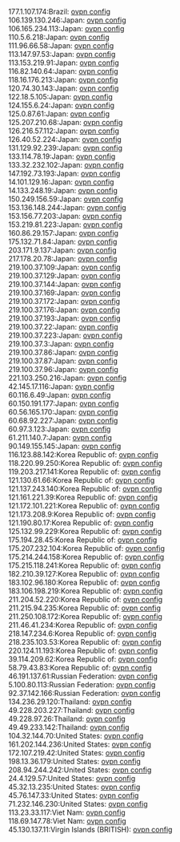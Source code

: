 177.1.107.174:Brazil: [ovpn config](vpn/177_1_107_174.ovpn)  
106.139.130.246:Japan: [ovpn config](vpn/106_139_130_246.ovpn)  
106.165.234.113:Japan: [ovpn config](vpn/106_165_234_113.ovpn)  
110.5.6.218:Japan: [ovpn config](vpn/110_5_6_218.ovpn)  
111.96.66.58:Japan: [ovpn config](vpn/111_96_66_58.ovpn)  
113.147.97.53:Japan: [ovpn config](vpn/113_147_97_53.ovpn)  
113.153.219.91:Japan: [ovpn config](vpn/113_153_219_91.ovpn)  
116.82.140.64:Japan: [ovpn config](vpn/116_82_140_64.ovpn)  
118.16.176.213:Japan: [ovpn config](vpn/118_16_176_213.ovpn)  
120.74.30.143:Japan: [ovpn config](vpn/120_74_30_143.ovpn)  
122.18.5.105:Japan: [ovpn config](vpn/122_18_5_105.ovpn)  
124.155.6.24:Japan: [ovpn config](vpn/124_155_6_24.ovpn)  
125.0.87.61:Japan: [ovpn config](vpn/125_0_87_61.ovpn)  
125.207.210.68:Japan: [ovpn config](vpn/125_207_210_68.ovpn)  
126.216.57.112:Japan: [ovpn config](vpn/126_216_57_112.ovpn)  
126.40.52.224:Japan: [ovpn config](vpn/126_40_52_224.ovpn)  
131.129.92.239:Japan: [ovpn config](vpn/131_129_92_239.ovpn)  
133.114.78.19:Japan: [ovpn config](vpn/133_114_78_19.ovpn)  
133.32.232.102:Japan: [ovpn config](vpn/133_32_232_102.ovpn)  
147.192.73.193:Japan: [ovpn config](vpn/147_192_73_193.ovpn)  
14.101.129.16:Japan: [ovpn config](vpn/14_101_129_16.ovpn)  
14.133.248.19:Japan: [ovpn config](vpn/14_133_248_19.ovpn)  
150.249.156.59:Japan: [ovpn config](vpn/150_249_156_59.ovpn)  
153.136.148.244:Japan: [ovpn config](vpn/153_136_148_244.ovpn)  
153.156.77.203:Japan: [ovpn config](vpn/153_156_77_203.ovpn)  
153.219.81.223:Japan: [ovpn config](vpn/153_219_81_223.ovpn)  
160.86.29.157:Japan: [ovpn config](vpn/160_86_29_157.ovpn)  
175.132.71.84:Japan: [ovpn config](vpn/175_132_71_84.ovpn)  
203.171.9.137:Japan: [ovpn config](vpn/203_171_9_137.ovpn)  
217.178.20.78:Japan: [ovpn config](vpn/217_178_20_78.ovpn)  
219.100.37.109:Japan: [ovpn config](vpn/219_100_37_109.ovpn)  
219.100.37.129:Japan: [ovpn config](vpn/219_100_37_129.ovpn)  
219.100.37.144:Japan: [ovpn config](vpn/219_100_37_144.ovpn)  
219.100.37.169:Japan: [ovpn config](vpn/219_100_37_169.ovpn)  
219.100.37.172:Japan: [ovpn config](vpn/219_100_37_172.ovpn)  
219.100.37.176:Japan: [ovpn config](vpn/219_100_37_176.ovpn)  
219.100.37.193:Japan: [ovpn config](vpn/219_100_37_193.ovpn)  
219.100.37.22:Japan: [ovpn config](vpn/219_100_37_22.ovpn)  
219.100.37.223:Japan: [ovpn config](vpn/219_100_37_223.ovpn)  
219.100.37.3:Japan: [ovpn config](vpn/219_100_37_3.ovpn)  
219.100.37.86:Japan: [ovpn config](vpn/219_100_37_86.ovpn)  
219.100.37.87:Japan: [ovpn config](vpn/219_100_37_87.ovpn)  
219.100.37.96:Japan: [ovpn config](vpn/219_100_37_96.ovpn)  
221.103.250.216:Japan: [ovpn config](vpn/221_103_250_216.ovpn)  
42.145.17.116:Japan: [ovpn config](vpn/42_145_17_116.ovpn)  
60.116.6.49:Japan: [ovpn config](vpn/60_116_6_49.ovpn)  
60.150.191.177:Japan: [ovpn config](vpn/60_150_191_177.ovpn)  
60.56.165.170:Japan: [ovpn config](vpn/60_56_165_170.ovpn)  
60.68.92.227:Japan: [ovpn config](vpn/60_68_92_227.ovpn)  
60.97.3.123:Japan: [ovpn config](vpn/60_97_3_123.ovpn)  
61.211.140.7:Japan: [ovpn config](vpn/61_211_140_7.ovpn)  
90.149.155.145:Japan: [ovpn config](vpn/90_149_155_145.ovpn)  
116.123.88.142:Korea Republic of: [ovpn config](vpn/116_123_88_142.ovpn)  
118.220.99.250:Korea Republic of: [ovpn config](vpn/118_220_99_250.ovpn)  
119.203.217.141:Korea Republic of: [ovpn config](vpn/119_203_217_141.ovpn)  
121.130.61.66:Korea Republic of: [ovpn config](vpn/121_130_61_66.ovpn)  
121.137.243.140:Korea Republic of: [ovpn config](vpn/121_137_243_140.ovpn)  
121.161.221.39:Korea Republic of: [ovpn config](vpn/121_161_221_39.ovpn)  
121.172.101.221:Korea Republic of: [ovpn config](vpn/121_172_101_221.ovpn)  
121.173.208.9:Korea Republic of: [ovpn config](vpn/121_173_208_9.ovpn)  
121.190.80.17:Korea Republic of: [ovpn config](vpn/121_190_80_17.ovpn)  
125.132.99.229:Korea Republic of: [ovpn config](vpn/125_132_99_229.ovpn)  
175.194.28.45:Korea Republic of: [ovpn config](vpn/175_194_28_45.ovpn)  
175.207.232.104:Korea Republic of: [ovpn config](vpn/175_207_232_104.ovpn)  
175.214.244.158:Korea Republic of: [ovpn config](vpn/175_214_244_158.ovpn)  
175.215.118.241:Korea Republic of: [ovpn config](vpn/175_215_118_241.ovpn)  
182.210.39.127:Korea Republic of: [ovpn config](vpn/182_210_39_127.ovpn)  
183.102.96.180:Korea Republic of: [ovpn config](vpn/183_102_96_180.ovpn)  
183.106.198.219:Korea Republic of: [ovpn config](vpn/183_106_198_219.ovpn)  
211.204.52.220:Korea Republic of: [ovpn config](vpn/211_204_52_220.ovpn)  
211.215.94.235:Korea Republic of: [ovpn config](vpn/211_215_94_235.ovpn)  
211.250.108.172:Korea Republic of: [ovpn config](vpn/211_250_108_172.ovpn)  
211.46.41.234:Korea Republic of: [ovpn config](vpn/211_46_41_234.ovpn)  
218.147.234.6:Korea Republic of: [ovpn config](vpn/218_147_234_6.ovpn)  
218.235.103.53:Korea Republic of: [ovpn config](vpn/218_235_103_53.ovpn)  
220.124.11.193:Korea Republic of: [ovpn config](vpn/220_124_11_193.ovpn)  
39.114.209.62:Korea Republic of: [ovpn config](vpn/39_114_209_62.ovpn)  
58.79.43.83:Korea Republic of: [ovpn config](vpn/58_79_43_83.ovpn)  
46.191.137.61:Russian Federation: [ovpn config](vpn/46_191_137_61.ovpn)  
5.100.80.113:Russian Federation: [ovpn config](vpn/5_100_80_113.ovpn)  
92.37.142.166:Russian Federation: [ovpn config](vpn/92_37_142_166.ovpn)  
134.236.29.120:Thailand: [ovpn config](vpn/134_236_29_120.ovpn)  
49.228.203.227:Thailand: [ovpn config](vpn/49_228_203_227.ovpn)  
49.228.97.26:Thailand: [ovpn config](vpn/49_228_97_26.ovpn)  
49.49.233.142:Thailand: [ovpn config](vpn/49_49_233_142.ovpn)  
104.32.144.70:United States: [ovpn config](vpn/104_32_144_70.ovpn)  
161.202.144.236:United States: [ovpn config](vpn/161_202_144_236.ovpn)  
172.107.219.42:United States: [ovpn config](vpn/172_107_219_42.ovpn)  
198.13.36.179:United States: [ovpn config](vpn/198_13_36_179.ovpn)  
208.94.244.242:United States: [ovpn config](vpn/208_94_244_242.ovpn)  
24.4.129.57:United States: [ovpn config](vpn/24_4_129_57.ovpn)  
45.32.13.235:United States: [ovpn config](vpn/45_32_13_235.ovpn)  
45.76.147.33:United States: [ovpn config](vpn/45_76_147_33.ovpn)  
71.232.146.230:United States: [ovpn config](vpn/71_232_146_230.ovpn)  
113.23.33.117:Viet Nam: [ovpn config](vpn/113_23_33_117.ovpn)  
118.69.147.78:Viet Nam: [ovpn config](vpn/118_69_147_78.ovpn)  
45.130.137.11:Virgin Islands (BRITISH): [ovpn config](vpn/45_130_137_11.ovpn)  
